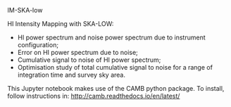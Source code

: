 IM-SKA-low

HI Intensity Mapping with SKA-LOW:
- HI power spectrum and noise power spectrum due to instrument configuration;
- Error on HI power spectrum due to noise;
- Cumulative signal to noise of HI power spectrum;
- Optimisation study of total cumulative signal to noise for a range of integration time and survey sky area.

This Jupyter notebook makes use of the CAMB python package. To install, follow instructions in: http://camb.readthedocs.io/en/latest/
